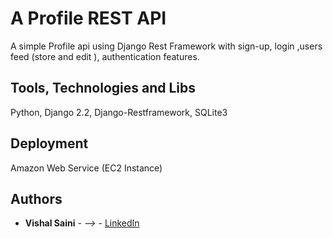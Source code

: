 # A Profile REST API 

A simple Profile api using Django Rest Framework  with sign-up, login ,users feed (store and edit ), authentication features.

## Tools, Technologies and Libs

Python,
Django 2.2,
Django-Restframework,
SQLite3

## Deployment

Amazon Web Service (EC2 Instance)

## Authors

* **Vishal Saini** - *-->* - [LinkedIn](https://www.linkedin.com/in/vishal-saini-38043a101/)

